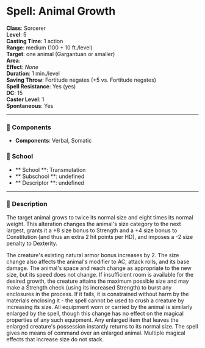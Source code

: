
# Spell: Animal Growth
**Class**: Sorcerer  
**Level**: 5  
**Casting Time**: 1 action  
**Range**: medium (100 + 10 ft./level)  
**Target**: one animal (Gargantuan or smaller)  
**Area**:   
**Effect**: _None_  
**Duration**: 1 min./level  
**Saving Throw**: Fortitude negates (+5 vs. Fortitude negates)  
**Spell Resistance**: Yes (yes)  
**DC**: 15  
**Caster Level**: 1  
**Spontaneous**: Yes

---

### 🔮 Components
- **Components**: Verbal, Somatic

### 🏫 School
- ** School **: Transmutation
- ** Subschool **: undefined
- ** Descriptor **: undefined
---

### 📜 Description
The target animal grows to twice its normal size and eight times its normal weight. This alteration changes the animal's size category to the next largest, grants it a +8 size bonus to Strength and a +4 size bonus to Constitution (and thus an extra 2 hit points per HD), and imposes a -2 size penalty to Dexterity.

The creature's existing natural armor bonus increases by 2. The size change also affects the animal's modifier to AC, attack rolls, and its base damage. The animal's space and reach change as appropriate to the new size, but its speed does not change. If insufficient room is available for the desired growth, the creature attains the maximum possible size and may make a Strength check (using its increased Strength) to burst any enclosures in the process. If it fails, it is constrained without harm by the materials enclosing it - the spell cannot be used to crush a creature by increasing its size. All equipment worn or carried by the animal is similarly enlarged by the spell, though this change has no effect on the magical properties of any such equipment. Any enlarged item that leaves the enlarged creature's possession instantly returns to its normal size. The spell gives no means of command over an enlarged animal. Multiple magical effects that increase size do not stack.
